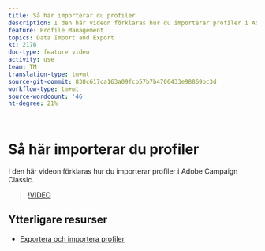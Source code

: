 ```yaml
---
title: Så här importerar du profiler
description: I den här videon förklaras hur du importerar profiler i Adobe Campaign Classic
feature: Profile Management
topics: Data Import and Export
kt: 2176
doc-type: feature video
activity: use
team: TM
translation-type: tm+mt
source-git-commit: 838c617ca163a09fcb57b7b4706433e98869bc3d
workflow-type: tm+mt
source-wordcount: '46'
ht-degree: 21%

---
```



# Så här importerar du profiler

I den här videon förklaras hur du importerar profiler i Adobe Campaign Classic.

>[!VIDEO](https://video.tv.adobe.com/v/25608?quality=12)

## Ytterligare resurser

- [Exportera och importera profiler](https://docs.adobe.com/content/help/en/campaign-classic/using/getting-started/profile-management/exporting-and-importing-profiles.html)